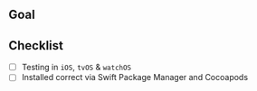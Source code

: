 ## Goal
<!--- Provide details about reason changes. -->

## Checklist
<!--- Go over all the following points, and put an `x` in all the boxes that apply. -->
- [ ] Testing in `iOS`, `tvOS` & `watchOS`
- [ ] Installed correct via Swift Package Manager and Cocoapods
